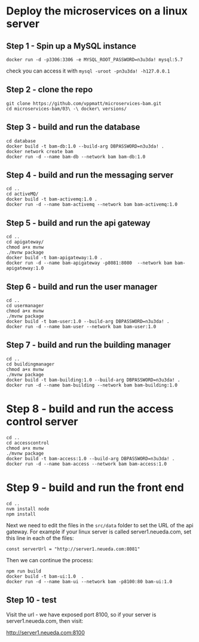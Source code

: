 # Deploy the microservices on a linux server

## Step 1 - Spin up a MySQL instance

```
docker run -d -p3306:3306 -e MYSQL_ROOT_PASSWORD=n3u3da! mysql:5.7
```

check you can access it with `mysql -uroot -pn3u3da! -h127.0.0.1`

## Step 2 - clone the repo
```
git clone https://github.com/vppmatt/microservices-bam.git
cd microservices-bam/03\ -\ docker\ versions/
```

## Step 3 - build and run the database
```
cd database
docker build -t bam-db:1.0 --build-arg DBPASSWORD=n3u3da! .
docker network create bam
docker run -d --name bam-db --network bam bam-db:1.0
```

## Step 4 - build and run the messaging server
```
cd ..
cd activeMQ/
docker build -t bam-activemq:1.0 .
docker run -d --name bam-activemq --network bam bam-activemq:1.0
```

## Step 5 - build and run the api gateway
```
cd ..
cd apigateway/
chmod a+x mvnw
./mvnw package
docker build -t bam-apigateway:1.0 .
docker run -d --name bam-apigateway -p8081:8080  --network bam bam-apigateway:1.0
```

## Step 6 - build and run the user manager
```
cd ..
cd usermanager
chmod a+x mvnw
./mvnw package
docker build -t bam-user:1.0 --build-arg DBPASSWORD=n3u3da! .
docker run -d --name bam-user --network bam bam-user:1.0
```

## Step 7 - build and run the building manager
```
cd ..
cd buildingmanager
chmod a+x mvnw
./mvnw package
docker build -t bam-building:1.0 --build-arg DBPASSWORD=n3u3da! .
docker run -d --name bam-building --network bam bam-building:1.0
```

# Step 8 - build and run the access control server
```
cd ..
cd accesscontrol
chmod a+x mvnw
./mvnw package
docker build -t bam-access:1.0 --build-arg DBPASSWORD=n3u3da! .
docker run -d --name bam-access --network bam bam-access:1.0
```

# Step 9 - build and run the front end

```
cd ..
nvm install node
npm install
```

Next we need to edit the files in the `src/data` folder to set the URL of the api gateway. For example if your linux server is called server1.neueda.com, set this line in each of the files:

`const serverUrl = "http://server1.neueda.com:8081"`

Then we can continue the process:
```
npm run build
docker build -t bam-ui:1.0  .
docker run -d --name bam-ui --network bam -p8100:80 bam-ui:1.0
```

## Step 10 - test
Visit the url - we have exposed port 8100, so if your server is server1.neueda.com, then visit:

http://server1.neueda.com:8100
